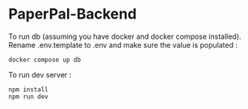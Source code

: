# PaperPal-Backend

To run db (assuming you have docker and docker compose installed). Rename .env.template to .env and make sure the value is populated : 
```
docker compose up db
```

To run dev server : 
```
npm install
npm run dev
```